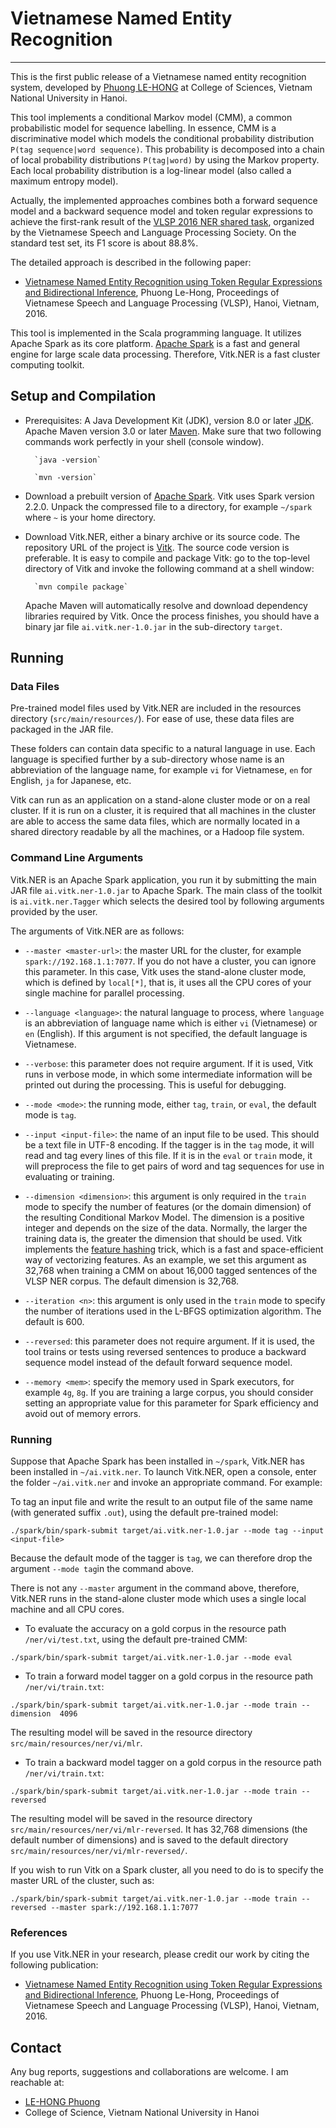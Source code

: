 # Vietnamese Named Entity Recognition
---

This is the first public release of a Vietnamese named entity recognition system, developed by [Phuong
LE-HONG](http://mim.hus.vnu.edu.vn/phuonglh) at College of Sciences, Vietnam National University in Hanoi. 


This tool implements a conditional Markov model (CMM), a common probabilistic model for sequence labelling. In
essence, CMM is a discriminative model which models the conditional probability distribution `P(tag sequence|word sequence)`. 
This probability is decomposed into a chain of local probability distributions `P(tag|word)` by using the Markov property. 
Each local probability distribution is a log-linear model (also called a maximum entropy model). 

Actually, the implemented approaches combines both 
a forward sequence model and a backward sequence model and token regular expressions to achieve the first-rank result of 
the [VLSP 2016 NER shared task](http://vlsp.org.vn/evaluation_campaign_NER), organized by the Vietnamese Speech and Language Processing Society. On the standard test set, 
its F1 score is about 88.8%.

The detailed approach is described in the following paper:

* [Vietnamese Named Entity Recognition using Token Regular Expressions and Bidirectional Inference](https://arxiv.org/abs/1610.05652), 
   Phuong Le-Hong, Proceedings of Vietnamese Speech and Language Processing (VLSP), Hanoi, Vietnam, 2016.

This tool is implemented in the Scala programming language. It utilizes Apache Spark as its core
platform. [Apache Spark](http://spark.apache.org/) is a fast and general engine for large scale data processing. 
Therefore, Vitk.NER is a fast cluster computing toolkit.


## Setup and Compilation ##

* Prerequisites: A Java Development Kit (JDK), version 8.0 or
  later [JDK](http://www.oracle.com/technetwork/java/javase/downloads/index.html).
        Apache Maven version 3.0 or later [Maven](http://maven.apache.org/). Make
  sure that two following commands work perfectly in your shell
  (console window).

        `java -version`
        
        `mvn -version`

* Download a prebuilt version of [Apache Spark](https://spark.apache.org/).
        Vitk uses Spark version 2.2.0. Unpack the compressed file to a directory,
        for example `~/spark` where `~` is your home directory.

* Download Vitk.NER, either a binary archive or its source code. The
  repository URL of the project is [Vitk](https://github.com/phuonglh/vn.vitk.ner.git).
  The source code version is preferable. It is easy to compile and
  package Vitk: go to the top-level directory of Vitk and invoke the
  following command at a shell window:

        `mvn compile package`

  Apache Maven will automatically resolve and download dependency
  libraries required by Vitk. Once the process finishes, you should
  have a binary jar file `ai.vitk.ner-1.0.jar` in the sub-directory
  `target`. 

## Running ##

### Data Files ###

Pre-trained model files used by Vitk.NER are included in the resources directory (`src/main/resources/`). For ease of use,
these data files are packaged in the JAR file.  

These folders can contain data specific to a natural language in
use. Each language is specified further by a sub-directory whose name
is an abbreviation of the language name, for example `vi` for
Vietnamese, `en` for English, `ja` for Japanese, etc.

Vitk can run as an application on a stand-alone cluster mode  or on a
real cluster. If it is run on a cluster, it is required that
all machines in the cluster are able to access the same data files,
which are normally located in a shared directory readable by all the
machines, or a Hadoop file system.

### Command Line Arguments ###

Vitk.NER is an Apache Spark application, you run it by submitting the 
main JAR file `ai.vitk.ner-1.0.jar` to Apache Spark. The main class of the
toolkit is `ai.vitk.ner.Tagger` which selects the desired tool by following
arguments provided by the user.  

The arguments of Vitk.NER are as follows:

* `--master <master-url>`: the master URL for the cluster, for example
  `spark://192.168.1.1:7077`. If you do not have a cluster, you can
  ignore this parameter. In this case, Vitk uses the stand-alone
  cluster mode, which is defined by `local[*]`, that is, it uses all
  the CPU cores of your single machine for parallel processing.

* `--language <language>`: the natural language to process, where `language` is an abbreviation 
   of language name which is either `vi` (Vietnamese) or `en` (English). If this 
   argument is not specified, the default language is Vietnamese.
  
* `--verbose`: this parameter does not require argument. If it is used, Vitk
   runs in verbose mode, in which some intermediate information
   will be printed out during the processing. This is useful for debugging.

* `--mode <mode>`: the running mode, either `tag`, `train`, or `eval`, the default mode is `tag`.
   
* `--input <input-file>`: the name of an input file to be used. This
   should be a text file in UTF-8 encoding. If the tagger is in the
   `tag` mode, it will read and tag every lines of this file. If it is
   in the `eval` or `train` mode, it will preprocess the file to get
   pairs of word and tag sequences for use in evaluating or training.
    
* `--dimension <dimension>`: this argument is only required in the `train` mode
  to specify the number of features (or the domain dimension) of the
  resulting Conditional Markov Model. The dimension is a positive integer and depends on
  the size of the data. Normally, the larger the training data is, the
  greater the dimension that should be used. Vitk implements the
  [feature hashing](https://en.wikipedia.org/wiki/Feature_hashing) 
  trick, which is a fast and space-efficient way of vectorizing
  features. As an example, we set this argument as 32,768 when
  training a CMM on about 16,000 tagged sentences of the VLSP NER corpus. The default dimension is 32,768.
  
* `--iteration <n>`: this argument is only used in the `train` mode to
  specify the number of iterations used in the L-BFGS optimization algorithm. The default is 600.

* `--reversed`: this parameter does not require argument. If it is used, the tool trains or tests using
    reversed sentences to produce a backward sequence model instead of the default forward sequence model.

* `--memory <mem>`: specify the memory used in Spark executors, for example `4g`, `8g`. If you are training a large corpus, 
 you should consider setting an appropriate value for this parameter for Spark efficiency and avoid out of memory errors.

### Running ###

Suppose that Apache Spark has been installed in `~/spark`, Vitk.NER has
been installed in `~/ai.vitk.ner`. To launch Vitk.NER, open a console, enter the
folder `~/ai.vitk.ner` and invoke an appropriate command. For example:

To tag an input file and write the result to an output file of the same name (with generated suffix `.out`), using
  the default pre-trained model:

`./spark/bin/spark-submit target/ai.vitk.ner-1.0.jar --mode tag --input
  <input-file>` 

Because the default mode of the tagger is `tag`, we can therefore drop the argument 
`--mode tag`in the command above.

There is not any `--master` argument in the command above, therefore, Vitk.NER
runs in the stand-alone cluster mode which uses a single local machine and all CPU cores.


* To evaluate the accuracy on a gold corpus in the resource path `/ner/vi/test.txt`, using the default
   pre-trained CMM:

`./spark/bin/spark-submit target/ai.vitk.ner-1.0.jar --mode eval`

* To train a forward model tagger on a gold corpus in the resource path `/ner/vi/train.txt`:

`./spark/bin/spark-submit target/ai.vitk.ner-1.0.jar --mode train --dimension  4096`

The resulting model will be saved in the resource directory `src/main/resources/ner/vi/mlr`.

* To train a backward model tagger on a gold corpus in the resource path `/ner/vi/train.txt`:

`./spark/bin/spark-submit target/ai.vitk.ner-1.0.jar --mode train --reversed `

The resulting model will be saved in the resource directory `src/main/resources/ner/vi/mlr-reversed`. 
It has 32,768 dimensions (the default number of dimensions) and is saved to the
default directory `src/main/resources/ner/vi/mlr-reversed/`.

If you wish to run Vitk on a Spark cluster, all you need to do is to
specify the master URL of the cluster, such as: 

`./spark/bin/spark-submit target/ai.vitk.ner-1.0.jar --mode train --reversed --master spark://192.168.1.1:7077` 


### References ###

If you use Vitk.NER in your research, please credit our work by citing the following publication: 

* [Vietnamese Named Entity Recognition using Token Regular Expressions and Bidirectional Inference](https://arxiv.org/abs/1610.05652), 
 Phuong Le-Hong, Proceedings of Vietnamese Speech and Language Processing (VLSP), Hanoi, Vietnam, 2016.


## Contact

Any bug reports, suggestions and collaborations are welcome. I am reachable at:

*    [LE-HONG Phuong](http://mim.hus.vnu.edu.vn/phuonglh)
*    College of Science, Vietnam National University in Hanoi
